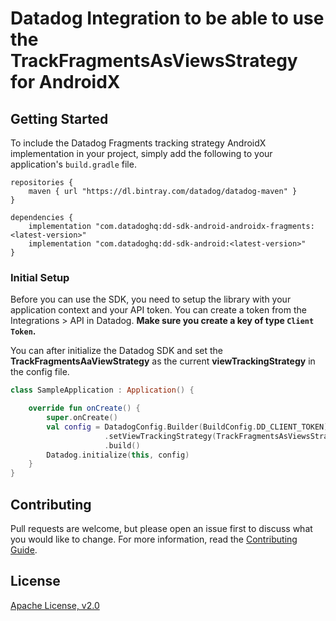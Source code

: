 # Datadog Integration to be able to use the TrackFragmentsAsViewsStrategy for AndroidX

## Getting Started 

To include the Datadog Fragments tracking strategy AndroidX implementation in your project, 
simply add the following to your application's `build.gradle` file.

```
repositories {
    maven { url "https://dl.bintray.com/datadog/datadog-maven" }
}

dependencies {
    implementation "com.datadoghq:dd-sdk-android-androidx-fragments:<latest-version>"
    implementation "com.datadoghq:dd-sdk-android:<latest-version>"
}
```

### Initial Setup

Before you can use the SDK, you need to setup the library with your application
context and your API token. You can create a token from the Integrations > API
in Datadog. **Make sure you create a key of type `Client Token`.**

You can after initialize the Datadog SDK and set the **TrackFragmentsAaViewStrategy** 
as the current **viewTrackingStrategy** in the config file.

```kotlin
class SampleApplication : Application() {

    override fun onCreate() {
        super.onCreate()
        val config = DatadogConfig.Builder(BuildConfig.DD_CLIENT_TOKEN)
                     .setViewTrackingStrategy(TrackFragmentsAsViewsStrategy())   
                     .build()
        Datadog.initialize(this, config)
    }
}
```

## Contributing

Pull requests are welcome, but please open an issue first to discuss what you
would like to change. For more information, read the 
[Contributing Guide](../CONTRIBUTING.md).

## License

[Apache License, v2.0](../LICENSE)
